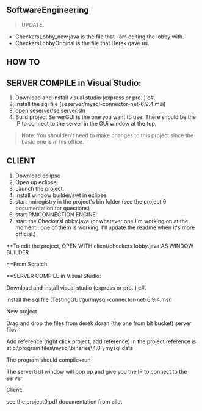 SoftwareEngineering
--------


> UPDATE.
* CheckersLobby_new.java is the file that I am editing the lobby with.
* CheckersLobbyOriginal is the file that Derek gave us.


HOW TO
-------------

SERVER COMPILE in Visual Studio:
---------

1. Download and install visual studio (express or pro..) c#.
2. Install the sql file (seserver/mysql-connector-net-6.9.4.msi)
3. open seserver/se server.sln
4. Build project
	ServerGUI is the one you want to use.
	There should be the IP to connect to the server in the GUi window at the top.

> Note: You shoulden't need to make changes to this project since the basic one is in his office.




CLIENT
----
1. Download eclipse
2. Open up eclipse.
3. Launch the project. 
4. Install window builder/swt in eclipse
5. start rmiregistry in the project's bin folder (see the project 0 documentation for questions)
6. start RMICONNECTION ENGINE
7. start the CheckersLobby.java  (or whatever one I'm working on at the moment.. one of them is working. I'll update the readme when it's more official.)

**To edit the project, OPEN WITH client/checkers lobby.java AS WINDOW BUILDER

==From Scratch: 

==SERVER COMPILE in Visual Studio:

Download and install visual studio (express or pro..) c#.

install the sql file (TestingGUI/gui/mysql-connector-net-6.9.4.msi)

New project

Drag and drop the files from derek doran (the one from bit bucket) server files

Add reference (right click project, add reference) in the project
reference is at c:\program files\mysql\binaries\4.0 \ mysql data

The program should compile+run

The serverGUI window will pop up and give you the IP to connect to the server

Client: 

see the project0.pdf documentation from pilot
